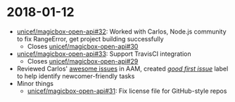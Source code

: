 2018-01-12
==========

* [unicef/magicbox-open-api#32](https://github.com/unicef/magicbox-open-api/pull/32): Worked with Carlos, Node.js community to fix RangeError, get project building successfully
    * Closes [unicef/magicbox-open-api#30](https://github.com/unicef/magicbox-open-api/issues/30)
* [unicef/magicbox-open-api#33](https://github.com/unicef/magicbox-open-api/pull/33): Support TravisCI integration
    * Closes [unicef/magicbox-open-api#29](https://github.com/unicef/magicbox-open-api/issues/29)
* Reviewed Carlos' [awesome issues](https://github.com/unicef/aggregate_airport_mobility/issues) in AAM, created _[good first issue](https://github.com/unicef/aggregate_airport_mobility/labels/good%20first%20issue)_ label to help identify newcomer-friendly tasks
* Minor things
    * [unicef/magicbox-open-api#31](https://github.com/unicef/magicbox-open-api/pull/31): Fix license file for GitHub-style repos
